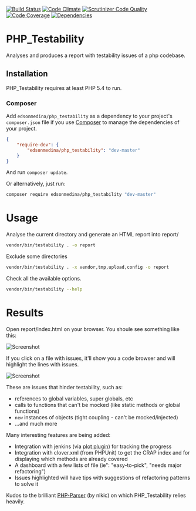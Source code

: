 [![Build Status](https://travis-ci.org/edsonmedina/php_testability.svg?branch=master)](https://travis-ci.org/edsonmedina/php_testability/)
[![Code Climate](https://codeclimate.com/github/edsonmedina/php_testability/badges/gpa.svg)](https://codeclimate.com/github/edsonmedina/php_testability)
[![Scrutinizer Code Quality](http://img.shields.io/scrutinizer/g/edsonmedina/php_testability/master.svg)](https://scrutinizer-ci.com/g/edsonmedina/php_testability/?branch=master)
[![Code Coverage](https://scrutinizer-ci.com/g/edsonmedina/php_testability/badges/coverage.png?b=master)](https://scrutinizer-ci.com/g/edsonmedina/php_testability/?branch=master)
[![Dependencies](https://www.versioneye.com/user/projects/54edb0b5672cff12e900000f/badge.svg?style=flat)](https://www.versioneye.com/user/projects/54edb0b5672cff12e900000f)

# PHP_Testability

Analyses and produces a report with testability issues of a php codebase.

## Installation
PHP_Testability requires at least PHP 5.4 to run.

### Composer 

Add `edsonmedina/php_testability` as a dependency to your project's `composer.json` file if you use [Composer](http://getcomposer.org/) to manage the dependencies of your project. 

```json
{
    "require-dev": {
        "edsonmedina/php_testability": "dev-master"
    }
}
```

And run `composer update`.

Or alternatively, just run:

```bash
composer require edsonmedina/php_testability "dev-master"
```

# Usage

Analyse the current directory and generate an HTML report into report/

```bash
vendor/bin/testability . -o report
```

Exclude some directories

```bash
vendor/bin/testability . -x vendor,tmp,upload,config -o report
```

Check all the available options.

```bash
vendor/bin/testability --help
```


# Results

Open report/index.html on your browser. You shoule see something like this:

![Screenshot](http://www.cianeto.com/testability_dir.png)

If you click on a file with issues, it'll show you a code browser and will highlight the lines with issues.

![Screenshot](http://www.cianeto.com/testability_file.png)


These are issues that hinder testability, such as:
* references to global variables, super globals, etc
* calls to functions that can't be mocked (like static methods or global functions)
* `new` instances of objects (tight coupling - can't be mocked/injected)
* ...and much more

Many interesting features are being added:
* Integration with jenkins (via [plot plugin](https://wiki.jenkins-ci.org/display/JENKINS/Plot+Plugin)) for tracking the progress
* Integration with clover.xml (from PHPUnit) to get the CRAP index and for displaying which methods are already covered
* A dashboard with a few lists of file (ie": "easy-to-pick", "needs major refactoring")
* Issues highlighted will have tips with suggestions of refactoring patterns to solve it

Kudos to the brilliant [PHP-Parser](https://github.com/nikic/PHP-Parser/) (by nikic) on which PHP_Testability relies heavily.

